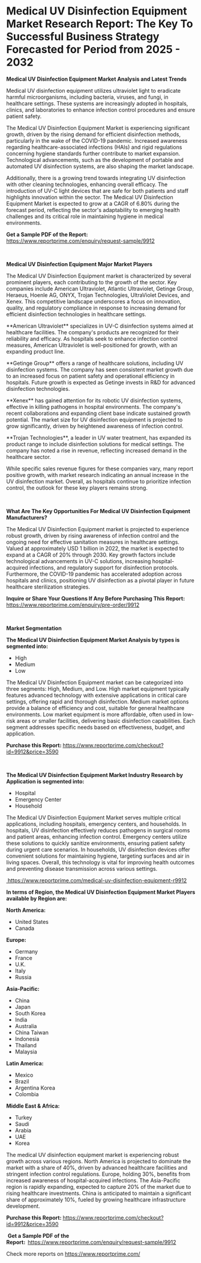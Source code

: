 <p><h1>Medical UV Disinfection Equipment Market Research Report: The Key To Successful Business Strategy Forecasted for Period from 2025 - 2032</h1></p><p><strong>Medical UV Disinfection Equipment Market Analysis and Latest Trends</strong></p>
<p><p>Medical UV disinfection equipment utilizes ultraviolet light to eradicate harmful microorganisms, including bacteria, viruses, and fungi, in healthcare settings. These systems are increasingly adopted in hospitals, clinics, and laboratories to enhance infection control procedures and ensure patient safety. </p><p>The Medical UV Disinfection Equipment Market is experiencing significant growth, driven by the rising demand for efficient disinfection methods, particularly in the wake of the COVID-19 pandemic. Increased awareness regarding healthcare-associated infections (HAIs) and rigid regulations concerning hygiene standards further contribute to market expansion. Technological advancements, such as the development of portable and automated UV disinfection systems, are also shaping the market landscape. </p><p>Additionally, there is a growing trend towards integrating UV disinfection with other cleaning technologies, enhancing overall efficacy. The introduction of UV-C light devices that are safe for both patients and staff highlights innovation within the sector. The Medical UV Disinfection Equipment Market is expected to grow at a CAGR of 6.80% during the forecast period, reflecting the sector's adaptability to emerging health challenges and its critical role in maintaining hygiene in medical environments.</p></p>
<p><strong>Get a Sample PDF of the Report:&nbsp;</strong> <a href="https://www.reportprime.com/enquiry/request-sample/9912?utm_campaign=2280&utm_medium=2&utm_source=Github&utm_content=ia&utm_term=20032025&utm_id=medical-uv-disinfection-equipment">https://www.reportprime.com/enquiry/request-sample/9912</a></p>
<p>&nbsp;</p>
<p><strong>Medical UV Disinfection Equipment Major Market Players</strong></p>
<p><p>The Medical UV Disinfection Equipment market is characterized by several prominent players, each contributing to the growth of the sector. Key companies include American Ultraviolet, Atlantic Ultraviolet, Getinge Group, Heraeus, Hoenle AG, ONYX, Trojan Technologies, UltraViolet Devices, and Xenex. This competitive landscape underscores a focus on innovation, quality, and regulatory compliance in response to increasing demand for efficient disinfection technologies in healthcare settings.</p><p>**American Ultraviolet** specializes in UV-C disinfection systems aimed at healthcare facilities. The company's products are recognized for their reliability and efficacy. As hospitals seek to enhance infection control measures, American Ultraviolet is well-positioned for growth, with an expanding product line.</p><p>**Getinge Group** offers a range of healthcare solutions, including UV disinfection systems. The company has seen consistent market growth due to an increased focus on patient safety and operational efficiency in hospitals. Future growth is expected as Getinge invests in R&D for advanced disinfection technologies.</p><p>**Xenex** has gained attention for its robotic UV disinfection systems, effective in killing pathogens in hospital environments. The company's recent collaborations and expanding client base indicate sustained growth potential. The market size for UV disinfection equipment is projected to grow significantly, driven by heightened awareness of infection control.</p><p>**Trojan Technologies**, a leader in UV water treatment, has expanded its product range to include disinfection solutions for medical settings. The company has noted a rise in revenue, reflecting increased demand in the healthcare sector.</p><p>While specific sales revenue figures for these companies vary, many report positive growth, with market research indicating an annual increase in the UV disinfection market. Overall, as hospitals continue to prioritize infection control, the outlook for these key players remains strong.</p></p>
<p>&nbsp;</p>
<p><strong>What Are The Key Opportunities For Medical UV Disinfection Equipment Manufacturers?</strong></p>
<p><p>The Medical UV Disinfection Equipment market is projected to experience robust growth, driven by rising awareness of infection control and the ongoing need for effective sanitation measures in healthcare settings. Valued at approximately USD 1 billion in 2022, the market is expected to expand at a CAGR of 20% through 2030. Key growth factors include technological advancements in UV-C solutions, increasing hospital-acquired infections, and regulatory support for disinfection protocols. Furthermore, the COVID-19 pandemic has accelerated adoption across hospitals and clinics, positioning UV disinfection as a pivotal player in future healthcare sterilization strategies.</p></p>
<p><strong>Inquire or Share Your Questions If Any Before Purchasing This Report:</strong> <a href="https://www.reportprime.com/enquiry/pre-order/9912?utm_campaign=2280&utm_medium=2&utm_source=Github&utm_content=ia&utm_term=20032025&utm_id=medical-uv-disinfection-equipment">https://www.reportprime.com/enquiry/pre-order/9912</a></p>
<p>&nbsp;</p>
<p><strong>Market Segmentation</strong></p>
<p><strong>The Medical UV Disinfection Equipment Market Analysis by types is segmented into:</strong></p>
<p><ul><li>High</li><li>Medium</li><li>Low</li></ul></p>
<p><p>The Medical UV Disinfection Equipment market can be categorized into three segments: High, Medium, and Low. High market equipment typically features advanced technology with extensive applications in critical care settings, offering rapid and thorough disinfection. Medium market options provide a balance of efficiency and cost, suitable for general healthcare environments. Low market equipment is more affordable, often used in low-risk areas or smaller facilities, delivering basic disinfection capabilities. Each segment addresses specific needs based on effectiveness, budget, and application.</p></p>
<p><strong>Purchase this Report:&nbsp;</strong><a href="https://www.reportprime.com/checkout?id=9912&price=3590&utm_campaign=2280&utm_medium=2&utm_source=Github&utm_content=ia&utm_term=20032025&utm_id=medical-uv-disinfection-equipment">https://www.reportprime.com/checkout?id=9912&price=3590</a></p>
<p>&nbsp;</p>
<p><strong>The Medical UV Disinfection Equipment Market Industry Research by Application is segmented into:</strong></p>
<p><ul><li>Hospital</li><li>Emergency Center</li><li>Household</li></ul></p>
<p><p>The Medical UV Disinfection Equipment Market serves multiple critical applications, including hospitals, emergency centers, and households. In hospitals, UV disinfection effectively reduces pathogens in surgical rooms and patient areas, enhancing infection control. Emergency centers utilize these solutions to quickly sanitize environments, ensuring patient safety during urgent care scenarios. In households, UV disinfection devices offer convenient solutions for maintaining hygiene, targeting surfaces and air in living spaces. Overall, this technology is vital for improving health outcomes and preventing disease transmission across various settings.</p></p>
<p><a href="https://www.reportprime.com/medical-uv-disinfection-equipment-r9912?utm_campaign=2280&utm_medium=2&utm_source=Github&utm_content=ia&utm_term=20032025&utm_id=medical-uv-disinfection-equipment">&nbsp;https://www.reportprime.com/medical-uv-disinfection-equipment-r9912</a></p>
<p><strong>In terms of Region, the Medical UV Disinfection Equipment Market Players available by Region are:</strong></p>
<p>
    <p> <strong> North America: </strong>
        <ul>
            <li>United States</li>
            <li>Canada</li>
        </ul>
        </p> 
    <p> <strong> Europe: </strong>
        <ul>
            <li>Germany</li>
            <li>France</li>
            <li>U.K.</li>
            <li>Italy</li>
            <li>Russia</li>
        </ul>
        </p> 
    <p> <strong> Asia-Pacific: </strong>
        <ul>
            <li>China</li>
            <li>Japan</li>
            <li>South Korea</li>
            <li>India</li>
            <li>Australia</li>
            <li>China Taiwan</li>
            <li>Indonesia</li>
            <li>Thailand</li>
            <li>Malaysia</li>
        </ul>
        </p> 
    <p> <strong> Latin America: </strong>
        <ul>
            <li>Mexico</li>
            <li>Brazil</li>
            <li>Argentina Korea</li>
            <li>Colombia</li>
        </ul>
        </p> 
    <p> <strong> Middle East & Africa: </strong>
        <ul>
            <li>Turkey</li>
            <li>Saudi</li>
            <li>Arabia</li>
            <li>UAE</li>
            <li>Korea</li>
        </ul>
    </p>
    </p>
<p><p>The medical UV disinfection equipment market is experiencing robust growth across various regions. North America is projected to dominate the market with a share of 40%, driven by advanced healthcare facilities and stringent infection control regulations. Europe, holding 30%, benefits from increased awareness of hospital-acquired infections. The Asia-Pacific region is rapidly expanding, expected to capture 20% of the market due to rising healthcare investments. China is anticipated to maintain a significant share of approximately 10%, fueled by growing healthcare infrastructure development.</p></p>
<p><strong>Purchase this Report: </strong><a href="https://www.reportprime.com/checkout?id=9912&price=3590&utm_campaign=2280&utm_medium=2&utm_source=Github&utm_content=ia&utm_term=20032025&utm_id=medical-uv-disinfection-equipment">https://www.reportprime.com/checkout?id=9912&price=3590</a></p>
<p>&nbsp;<strong>Get a Sample PDF of the Report:&nbsp;&nbsp;</strong><a href="https://www.reportprime.com/enquiry/request-sample/9912?utm_campaign=2280&utm_medium=2&utm_source=Github&utm_content=ia&utm_term=20032025&utm_id=medical-uv-disinfection-equipment">https://www.reportprime.com/enquiry/request-sample/9912</a></p>
<p><strong></strong></p>
<p>Check more reports on <a href="https://www.reportprime.com/?utm_campaign=2280&utm_medium=2&utm_source=Github&utm_content=ia&utm_term=20032025&utm_id=medical-uv-disinfection-equipment">https://www.reportprime.com/</a></p>